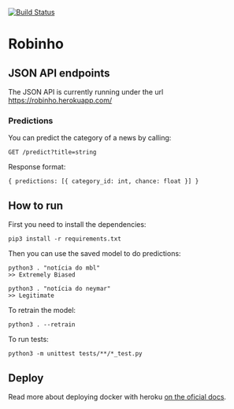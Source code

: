 [![Build Status][ci-svg]][ci-url]

[ci-svg]: https://circleci.com/gh/fake-news-detector/robinho.svg?style=shield
[ci-url]: https://circleci.com/gh/fake-news-detector/robinho

Robinho
=======

## JSON API endpoints

The JSON API is currently running under the url https://robinho.herokuapp.com/

### Predictions

You can predict the category of a news by calling:

`GET /predict?title=string`

Response format:

`{ predictions: [{ category_id: int, chance: float }] }`

## How to run

First you need to install the dependencies:

```
pip3 install -r requirements.txt
```

Then you can use the saved model to do predictions:

```
python3 . "notícia do mbl"
>> Extremely Biased

python3 . "notícia do neymar"
>> Legitimate
```

To retrain the model:

```
python3 . --retrain
```

To run tests:

```
python3 -m unittest tests/**/*_test.py
```

## Deploy

Read more about deploying docker with heroku [on the oficial docs](https://devcenter.heroku.com/articles/container-registry-and-runtime).

